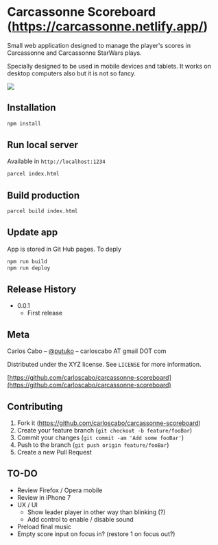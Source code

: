 # Carcassonne Scoreboard (https://carcassonne.netlify.app/)

Small web application designed to manage the player's scores in Carcassonne and Carcassonne StarWars plays.

Specially designed to be used in mobile devices and tablets. It works on desktop computers also but it is not so fancy.

![](https://repository-images.githubusercontent.com/225129639/ab351100-3704-11ea-992c-7ea7cecf24d5)

## Installation

```sh
npm install
```

## Run local server

Available in `http://localhost:1234`

```sh
parcel index.html
```

## Build production

```sh
parcel build index.html
```

## Update app

App is stored in Git Hub pages. To deply 

```sh
npm run build
npm run deploy
```

## Release History

* 0.0.1
  * First release

## Meta

Carlos Cabo – [@putuko](https://twitter.com/putuko) – carloscabo AT gmail DOT com

Distributed under the XYZ license. See ``LICENSE`` for more information.

[https://github.com/carloscabo/carcassonne-scoreboard](https://github.com/carloscabo/carcassonne-scoreboard)

## Contributing

1. Fork it (https://github.com/carloscabo/carcassonne-scoreboard)
2. Create your feature branch (`git checkout -b feature/fooBar`)
3. Commit your changes (`git commit -am 'Add some fooBar'`)
4. Push to the branch (`git push origin feature/fooBar`)
5. Create a new Pull Request

<!-- Markdown link & img dfn's -->
[npm-image]: https://img.shields.io/npm/v/datadog-metrics.svg?style=flat-square
[npm-url]: https://npmjs.org/package/datadog-metrics
[npm-downloads]: https://img.shields.io/npm/dm/datadog-metrics.svg?style=flat-square
[travis-image]: https://img.shields.io/travis/dbader/node-datadog-metrics/master.svg?style=flat-square
[travis-url]: https://travis-ci.org/dbader/node-datadog-metrics
[wiki]: https://github.com/yourname/yourproject/wiki

## TO-DO
- Review Firefox / Opera mobile
- Review in iPhone 7
- UX / UI
  - Show leader player in other way than blinking (?)
  - Add control to enable / disable sound
- Preload final music
- Empty score input on focus in? (restore 1 on focus out?)
